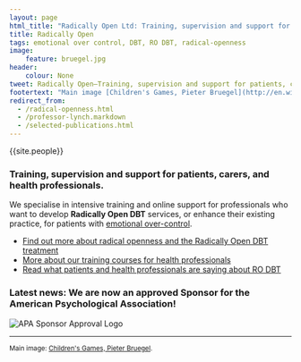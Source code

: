 ```yaml
---
layout: page
html_title: "Radically Open Ltd: Training, supervision and support for radical-openness and Radically Open DBT (RO DBT)"
title: Radically Open
tags: emotional over control, DBT, RO DBT, radical-openness
image:
    feature: bruegel.jpg
header:
    colour: None
tweet: Radically Open—Training, supervision and support for patients, carers and health professionals.
footertext: "Main image [Children's Games, Pieter Bruegel](http://en.wikipedia.org/wiki/Children's_Games_(Bruegel))."
redirect_from:
  - /radical-openness.html
  - /professor-lynch.markdown
  - /selected-publications.html
---
```


{{site.people}}

### Training, supervision and support for patients, carers, and health professionals.

We specialise in intensive training and online support for professionals who want to develop **Radically Open DBT** services, or enhance their existing practice, for patients with [emotional over-control](/about/#overcontrol).

- [Find out more about radical openness and the Radically Open DBT treatment](/about/)
- [More about our training courses for health professionals](/professionals/)
- [Read what patients and health professionals are saying about RO DBT](/about/quotes/)

### Latest news: We are now an approved Sponsor for the American Psychological Association!
![APA Sponsor Approval Logo](https://dl.dropboxusercontent.com/u/5411729/APA%20approval%20Icon%20with%20RO%20text.png)

<hr>

<small>Main image: [Children's Games, Pieter Bruegel](http://en.wikipedia.org/wiki/Children's_Games_(Bruegel)).</small>




